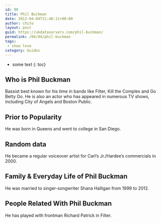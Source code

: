 ```yaml
---
id: 90
title: Phil Buckman
date: 2012-04-04T21:48:11+00:00
author: chito
layout: post
guid: https://ukdataservers.com/phil-buckman/
permalink: /04/04/phil-buckman
tags:
 - show love
category: Guides
---
```


* some text
{: toc}


## Who is  Phil Buckman
                  
                  
                  
Bassist best known for his time in bands like Filter, Kill the Complex and Go Betty Go. He is also an actor who has appeared in numerous TV shows, including City of Angels and Boston Public.
                  
                
                
                
## Prior to Popularity 
                  
                  
                  
He was born in Queens and went to college in San Diego.
                  
                
                
                
## Random data 
                  
                  
                  
He became a regular voiceover artist for Carl&#8217;s Jr./Hardee&#8217;s commercials in 2000.
                  
                
                
                
## Family & Everyday Life of Phil Buckman
                  
                  
                  
He was married to singer-songwriter Shana Halligan from 1999 to 2012.
                  
                
                
                
## People Related With  Phil Buckman
                  
                  
                  
He has played with frontman Richard Patrick in Filter.
                  
                
              
            
          
          
          
    
    
  
